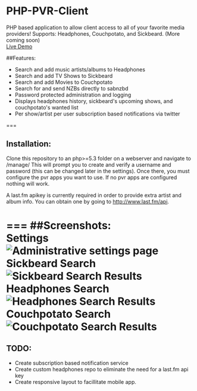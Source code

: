 PHP-PVR-Client
======================

PHP based application to allow client access to all of your favorite media providers!
Supports: Headphones, Couchpotato, and Sickbeard. (More coming soon)<br>
[Live Demo](https://rose-llc.com/dump/PHP-PVR-Client/)

##Features:<br>
 - Search and add music artists/albums to Headphones
 - Search and add TV Shows to Sickbeard
 - Search and add Movies to Couchpotato
 - Search for and send NZBs directly to sabnzbd
 - Password protected administration and logging
 - Displays headphones history, sickbeard's upcoming shows, and couchpotato's wanted list
 - Per show/artist per user subscription based notifications via twitter

===
## Installation:<br>
 Clone this repository to an php>=5.3 folder on a webserver and navigate to /manage/
 This will prompt you to create and verify a username and password (this can be changed later in the settings).
 Once there, you must configure the pvr apps you want to use. If no pvr apps are configured nothing will work.
 
 A last.fm apikey is currently required in order to provide extra artist and album info.
 You can obtain one by going to http://www.last.fm/api.

===
##Screenshots:<br>
**Settings**<br>
![Administrative settings page](https://rose-llc.com/dump/PHP-PVR-Client/html/settingsSS.jpg)<br>
**Sickbeard Search**<br>
![Sickbeard Search Results](https://rose-llc.com/dump/PHP-PVR-Client/html/tvsearchSS.jpg)<br>
**Headphones Search**<br>
![Headphones Search Results](https://rose-llc.com/dump/PHP-PVR-Client/html/musicsearchSS.jpg)<br>
**Couchpotato Search**<br>
![Couchpotato Search Results](https://rose-llc.com/dump/PHP-PVR-Client/html/moviesearchSS.jpg)<br>
===
## TODO:<br>
 - Create subscription based notification service
 - Create custom headphones repo to eliminate the need for a last.fm api key
 - Create responsive layout to facillitate mobile app.
